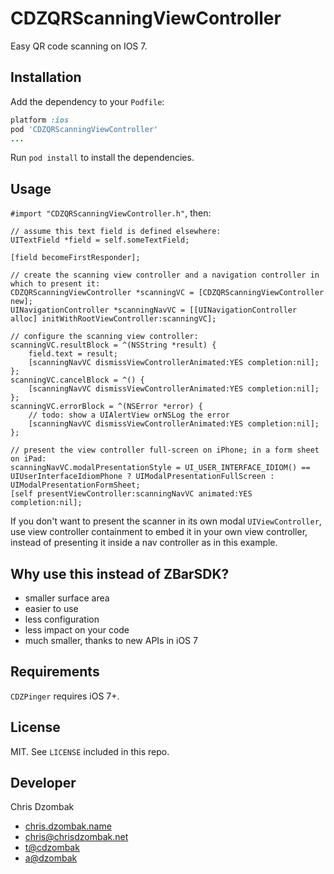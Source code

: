 # CDZQRScanningViewController

Easy QR code scanning on IOS 7.

## Installation

Add the dependency to your `Podfile`:

```ruby
platform :ios
pod 'CDZQRScanningViewController'
...
```

Run `pod install` to install the dependencies.

## Usage

`#import "CDZQRScanningViewController.h"`, then:

```objc
// assume this text field is defined elsewhere:
UITextField *field = self.someTextField;

[field becomeFirstResponder];

// create the scanning view controller and a navigation controller in which to present it:
CDZQRScanningViewController *scanningVC = [CDZQRScanningViewController new];
UINavigationController *scanningNavVC = [[UINavigationController alloc] initWithRootViewController:scanningVC];

// configure the scanning view controller:
scanningVC.resultBlock = ^(NSString *result) {
    field.text = result;
    [scanningNavVC dismissViewControllerAnimated:YES completion:nil];
};
scanningVC.cancelBlock = ^() {
    [scanningNavVC dismissViewControllerAnimated:YES completion:nil];
};
scanningVC.errorBlock = ^(NSError *error) {
    // todo: show a UIAlertView orNSLog the error
    [scanningNavVC dismissViewControllerAnimated:YES completion:nil];
};

// present the view controller full-screen on iPhone; in a form sheet on iPad:
scanningNavVC.modalPresentationStyle = UI_USER_INTERFACE_IDIOM() == UIUserInterfaceIdiomPhone ? UIModalPresentationFullScreen : UIModalPresentationFormSheet;
[self presentViewController:scanningNavVC animated:YES completion:nil];
```

If you don't want to present the scanner in its own modal `UIViewController`, use view controller containment to embed it in your own view controller, instead of presenting it inside a nav controller as in this example.

## Why use this instead of ZBarSDK?

* smaller surface area
* easier to use
* less configuration
* less impact on your code
* much smaller, thanks to new APIs in iOS 7

## Requirements

`CDZPinger` requires iOS 7+.

## License

MIT. See `LICENSE` included in this repo.

## Developer

Chris Dzombak

* [chris.dzombak.name](http://chris.dzombak.name/)
* chris@chrisdzombak.net
* [t@cdzombak](https://twitter.com/cdzombak)
* [a@dzombak](https://alpha.app.net/dzombak)
